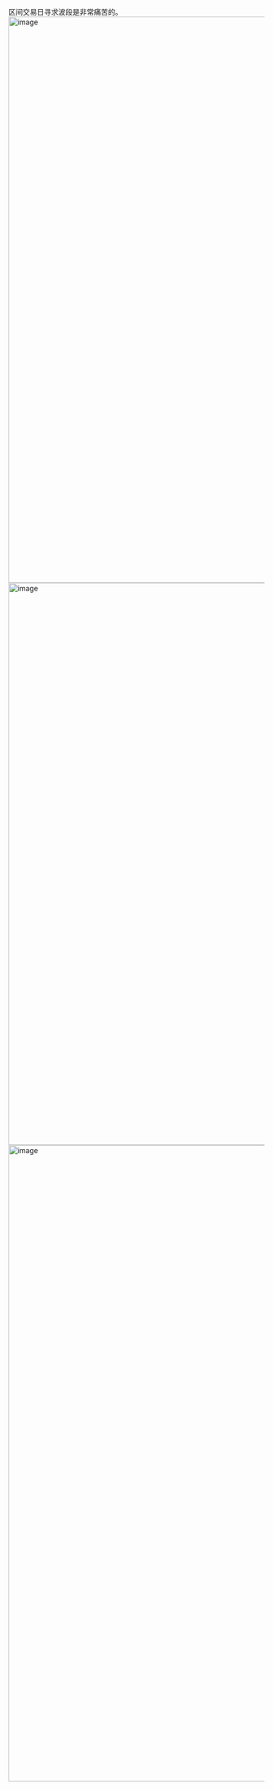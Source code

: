 区间交易日寻求波段是非常痛苦的。  
<img width="2604" height="1114" alt="image" src="https://github.com/user-attachments/assets/5235b3a9-ba06-44da-8a4e-cea901f01ecf" />
<img width="2598" height="1106" alt="image" src="https://github.com/user-attachments/assets/88617f15-a0d2-4985-a635-247d60f38c8e" />
<img width="2236" height="1252" alt="image" src="https://github.com/user-attachments/assets/b16c647d-6405-464b-bac1-8b6de5e043ab" />
